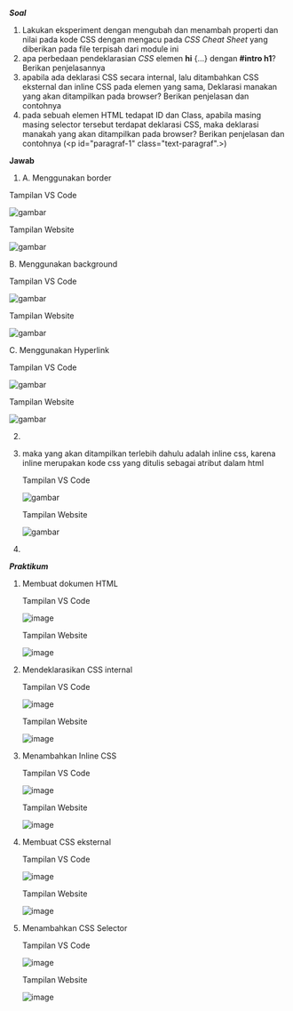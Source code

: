 _**Soal**_

1. Lakukan eksperiment dengan mengubah dan menambah properti dan nilai pada kode CSS dengan mengacu pada _CSS Cheat Sheet_ yang diberikan pada file terpisah dari module ini
2. apa perbedaan pendeklarasian _CSS_ elemen **hi** {...} dengan **#intro h1**? Berikan penjelasannya
3. apabila ada deklarasi CSS secara internal, lalu ditambahkan CSS eksternal dan inline CSS pada elemen yang sama, Deklarasi manakan yang akan ditampilkan pada browser?         Berikan penjelasan dan contohnya
4. pada sebuah elemen HTML tedapat ID dan Class, apabila masing masing selector tersebut terdapat deklarasi CSS, maka deklarasi manakah yang akan ditampilkan pada browser?
   Berikan penjelasan dan contohnya (<p id="paragraf-1" class="text-paragraf".>)

**Jawab**

1. A. Menggunakan border

  Tampilan VS Code

  ![gambar](https://github.com/syahbarudin/Lab2Web/assets/146621192/26ed49ad-3b54-4913-a62e-eb0d36a659c1)

  Tampilan Website

  ![gambar](https://github.com/syahbarudin/Lab2Web/assets/146621192/de165cf5-94a1-4144-8c6d-b84b4e8da4ac)

  B. Menggunakan background

  Tampilan VS Code

  ![gambar](https://github.com/syahbarudin/Lab2Web/assets/146621192/499b9155-9d96-460e-90ed-cc6f1f036074)

  Tampilan Website

  ![gambar](https://github.com/syahbarudin/Lab2Web/assets/146621192/dbce1f17-6437-495d-96a3-c024222c1aff)

C. Menggunakan Hyperlink

  Tampilan VS Code

  ![gambar](https://github.com/syahbarudin/Lab2Web/assets/146621192/22618c3e-6498-40ae-aefb-a96c4000816b)

  Tampilan Website

  ![gambar](https://github.com/syahbarudin/Lab2Web/assets/146621192/4fb165f1-7603-4030-a854-01220a0d4d94)

2.

3. maka yang akan ditampilkan terlebih dahulu adalah inline css, karena inline merupakan kode css yang ditulis sebagai atribut dalam html

   Tampilan VS Code

   ![gambar](https://github.com/syahbarudin/Lab2Web/assets/146621192/5242f481-b2c8-41d4-9061-720ad513fb2e)

   Tampilan Website

   ![gambar](https://github.com/syahbarudin/Lab2Web/assets/146621192/58ec5a10-4de7-4c7a-a5eb-63759649bd8d)

4. 

_**Praktikum**_

1. Membuat dokumen HTML
  
   Tampilan VS Code

   ![image](https://github.com/syahbarudin/Lab2Web/assets/146621192/a1578b69-d4ba-42d0-9bb7-74c4b82a2197)

   Tampilan Website

   ![image](https://github.com/syahbarudin/Lab2Web/assets/146621192/8b629700-091a-44c7-9208-826d37ae3f58)

2. Mendeklarasikan CSS internal
    
    Tampilan VS Code
    
    ![image](https://github.com/syahbarudin/Lab2Web/assets/146621192/6b3bd242-7f47-45ba-86c7-5b58da7c1b05)

    Tampilan Website

    ![image](https://github.com/syahbarudin/Lab2Web/assets/146621192/d60549e5-f633-41c9-9bd3-74691841e5da)

3. Menambahkan Inline CSS
    
    Tampilan VS Code
    
    ![image](https://github.com/syahbarudin/Lab2Web/assets/146621192/bdd5bfe0-ae13-4c57-8e70-114536536982)

    Tampilan Website

    ![image](https://github.com/syahbarudin/Lab2Web/assets/146621192/d278a6b9-1253-466c-a695-d9236e33ae19)
    
4. Membuat CSS eksternal
    
    Tampilan VS Code
    
    ![image](https://github.com/syahbarudin/Lab2Web/assets/146621192/d5e7dbec-25ea-406a-adc8-bbfb5569285e)

    Tampilan Website

    ![image](https://github.com/syahbarudin/Lab2Web/assets/146621192/d16244f5-c588-4b9e-98ca-9be53bfc7d2d)

5. Menambahkan CSS Selector
    
    Tampilan VS Code

    ![image](https://github.com/syahbarudin/Lab2Web/assets/146621192/1f2301e9-38ea-446f-9431-30af1f436e44)

    Tampilan Website

    ![image](https://github.com/syahbarudin/Lab2Web/assets/146621192/ec8dccea-a575-4ed0-a390-b299ac228237)

